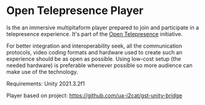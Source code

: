 # Open Telepresence Player

Is the an immersive multipltaform player prepared to join and participate in a telepresence experience. It's part of the [Open Telepresence](https://github.com/rkachach/open-telepresence) initiative. 


For better integration and interoperability seek, all the communication protocols, video coding formats and hardware used to create such an experience should be as open as possible. Using low-cost setup (the needed hardware) is preferable whenever possible so more audience can make use of the technology.


Requirements: Unity 2021.3.2f1


Player based on project: https://github.com/ua-i2cat/gst-unity-bridge
